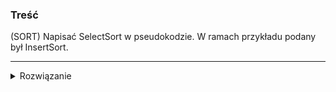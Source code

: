 ### Treść
(SORT)
Napisać SelectSort w pseudokodzie. W ramach przykładu podany był InsertSort. 


------
<details><summary>Rozwiązanie</summary>
<p>

```python
def SelectSort(A,n):
    for i in range(i,n):
        # find min
        j = i
        for k in range(i+1, n):
            if a[k]> a[j]:
                j = k
        # select min
        swap(a[i],a[j])
```
